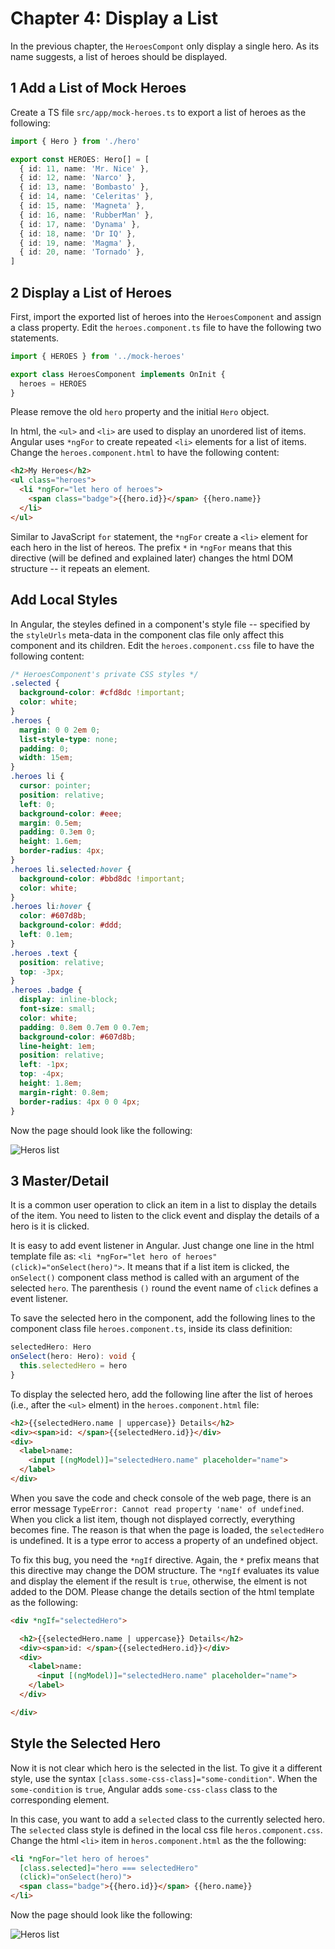 # Chapter 4: Display a List

In the previous chapter, the `HeroesCompont` only display a single hero. As its name suggests, a list of heroes should be displayed.

## 1 Add a List of Mock Heroes

Create a TS file `src/app/mock-heroes.ts` to export a list of heroes as the following:

```ts
import { Hero } from './hero'

export const HEROES: Hero[] = [
  { id: 11, name: 'Mr. Nice' },
  { id: 12, name: 'Narco' },
  { id: 13, name: 'Bombasto' },
  { id: 14, name: 'Celeritas' },
  { id: 15, name: 'Magneta' },
  { id: 16, name: 'RubberMan' },
  { id: 17, name: 'Dynama' },
  { id: 18, name: 'Dr IQ' },
  { id: 19, name: 'Magma' },
  { id: 20, name: 'Tornado' },
]
```

## 2 Display a List of Heroes

First, import the exported list of heroes into the `HeroesComponent` and assign a class property. Edit the `heroes.component.ts` file to have the following two statements.

```ts
import { HEROES } from '../mock-heroes'

export class HeroesComponent implements OnInit {
  heroes = HEROES
}
```

Please remove the old `hero` property and the initial `Hero` object.

In html, the `<ul>` and `<li>` are used to display an unordered list of items. Angular uses `*ngFor` to create repeated `<li>` elements for a list of items. Change the `heroes.component.html` to have the following content:

```html
<h2>My Heroes</h2>
<ul class="heroes">
  <li *ngFor="let hero of heroes">
    <span class="badge">{{hero.id}}</span> {{hero.name}}
  </li>
</ul>
```

Similar to JavaScript `for` statement, the `*ngFor` create a `<li>` element for each hero in the list of hereos. The prefix `*` in `*ngFor` means that this directive (will be defined and explained later) changes the html DOM structure -- it repeats an element.

## Add Local Styles

In Angular, the steyles defined in a component's style file -- specified by the `styleUrls` meta-data in the component clas file only affect this component and its children. Edit the `heroes.component.css` file to have the following content:

```css
/* HeroesComponent's private CSS styles */
.selected {
  background-color: #cfd8dc !important;
  color: white;
}
.heroes {
  margin: 0 0 2em 0;
  list-style-type: none;
  padding: 0;
  width: 15em;
}
.heroes li {
  cursor: pointer;
  position: relative;
  left: 0;
  background-color: #eee;
  margin: 0.5em;
  padding: 0.3em 0;
  height: 1.6em;
  border-radius: 4px;
}
.heroes li.selected:hover {
  background-color: #bbd8dc !important;
  color: white;
}
.heroes li:hover {
  color: #607d8b;
  background-color: #ddd;
  left: 0.1em;
}
.heroes .text {
  position: relative;
  top: -3px;
}
.heroes .badge {
  display: inline-block;
  font-size: small;
  color: white;
  padding: 0.8em 0.7em 0 0.7em;
  background-color: #607d8b;
  line-height: 1em;
  position: relative;
  left: -1px;
  top: -4px;
  height: 1.8em;
  margin-right: 0.8em;
  border-radius: 4px 0 0 4px;
}
```

Now the page should look like the following:

![Heros list](./ch04-1.png)

## 3 Master/Detail

It is a common user operation to click an item in a list to display the details of the item. You need to listen to the click event and display the details of a hero is it is clicked.

It is easy to add event listener in Angular. Just change one line in the html template file as: `<li *ngFor="let hero of heroes" (click)="onSelect(hero)">`. It means that if a list item is clicked, the `onSelect()` component class method is called with an argument of the selected `hero`. The parenthesis `()` round the event name of `click` defines a event listener.

To save the selected hero in the component, add the following lines to the component class file `heroes.component.ts`, inside its class definition:

```ts
selectedHero: Hero
onSelect(hero: Hero): void {
  this.selectedHero = hero
}
```

To display the selected hero, add the following line after the list of heroes (i.e., after the `<ul>` elment) in the `heroes.component.html` file:

```html
<h2>{{selectedHero.name | uppercase}} Details</h2>
<div><span>id: </span>{{selectedHero.id}}</div>
<div>
  <label>name:
    <input [(ngModel)]="selectedHero.name" placeholder="name">
  </label>
</div>
```

When you save the code and check console of the web page, there is an error message `TypeError: Cannot read property 'name' of undefined`. When you click a list item, though not displayed correctly, everything becomes fine. The reason is that when the page is loaded, the `selectedHero` is undefined. It is a type error to access a property of an undefined object.

To fix this bug, you need the `*ngIf` directive. Again, the `*` prefix means that this directive may change the DOM structure. The `*ngIf` evaluates its value and display the element if the result is `true`, otherwise, the elment is not added to the DOM. Please change the details section of the html template as the following:

```html
<div *ngIf="selectedHero">

  <h2>{{selectedHero.name | uppercase}} Details</h2>
  <div><span>id: </span>{{selectedHero.id}}</div>
  <div>
    <label>name:
      <input [(ngModel)]="selectedHero.name" placeholder="name">
    </label>
  </div>

</div>
```

## Style the Selected Hero

Now it is not clear which hero is the selected in the list. To give it a different style, use the syntax `[class.some-css-class]="some-condition"`. When the `some-condition` is `true`, Angular adds `some-css-class` class to the corresponding element.

In this case, you want to add a `selected` class to the currently selected hero. The `selected` class style is defined in the local css file `heros.component.css`. Change the html `<li>` item in `heros.component.html` as the the following:

```html
<li *ngFor="let hero of heroes"
  [class.selected]="hero === selectedHero"
  (click)="onSelect(hero)">
  <span class="badge">{{hero.id}}</span> {{hero.name}}
</li>
```

Now the page should look like the following:

![Heros list](./ch04-2.png)
